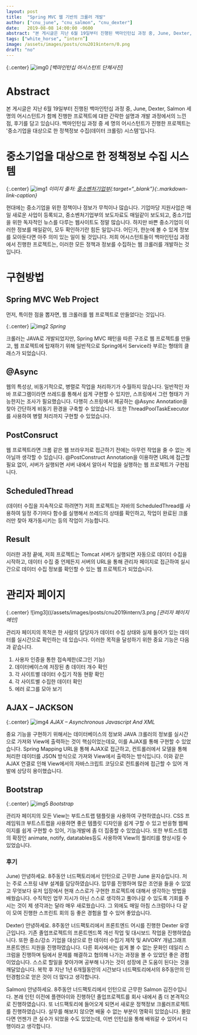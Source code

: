 ```yaml
---
layout: post
title:  "Spring MVC 웹 기반의 크롤러 개발"
author: ["cnu_june", "cnu_salmon", "cnu_dexter"]
date:   2019-08-08 14:00:00 -0600
abstract: "본 게시글은 지난 6월 19일부터 진행된 백마인턴십 과정 중, June, Dexter, Salmon 세 명의 어시스턴트가 함께 진행한 프로젝트에 대한 간략한 설명과 개발 과정에서의 느낀 점, 후기를 담고 있습니다."
tags: ["white_horse", “intern”]
image: /assets/images/posts/cnu2019intern/0.png
draft: "no"   
---
```


{:.center}
![img0](/assets/images/posts/cnu2019intern/0.png)
*[백마인턴십 어시스턴트 단체사진]*

# Abstract

본 게시글은 지난 6월 19일부터 진행된 백마인턴십 과정 중, June, Dexter, Salmon 세 명의 어시스턴트가 함께 진행한 프로젝트에 대한 간략한 설명과 개발 과정에서의 느낀 점, 후기를 담고 있습니다. 백마인턴십 과정 중 세 명의 어시스턴트가 진행한 프로젝트는 '중소기업을 대상으로 한 정책정보 수집(데이터 크롤링) 시스템'입니다.


# 중소기업을 대상으로 한 정책정보 수집 시스템

{:.center}
![img1](/assets/images/posts/cnu2019intern/1.png)
*이미지 출처: [중소벤처기업부](https://www.mss.go.kr/){:target=“_blank”}{:.markdown-link-caption}*

현대에는 중소기업을 위한 정책이나 정보가 무척이나 많습니다. 기업마당 지원사업은 매일 새로운 사업이 등록되고, 중소벤처기업부의 보도자료도 매일같이 보도되고, 중소기업을 위한 독자적인 뉴스를 다루는 웹사이트도 정말 많습니다. 하지만 바쁜 중소기업이 이러한 정보를 매일같이, 모두 확인하기란 힘든 일입니다. 어딘가, 한눈에 볼 수 있게 정보를 모아둔다면 아주 의미 있는 일이 될 것입니다. 저희 어시스턴트들이 백마인턴십 과정에서 진행한 프로젝트는, 이러한 모든 정책과 정보를 수집하는 웹 크롤러를 개발하는 것입니다.

# 구현방법
## Spring MVC Web Project
먼저, 특이한 점을 뽑자면, 웹 크롤러를 웹 프로젝트로 만들었다는 것입니다.

{:.center}
![img2](/assets/images/posts/cnu2019intern/2.png)
*Spring*

크롤러는 JAVA로 개발되었지만, Spring MVC 패턴을 따른 구조로 웹 프로젝트를 만들고, 웹 프로젝트에 탑재하기 위해 일반적으로 Spring에서 Service라 부르는 형태의 클래스가 되었습니다.

## @Async

웹의 특성상, 비동기적으로, 병렬로 작업을 처리하기가 수월하지 않습니다. 일반적인 자바 프로그램이라면 쓰레드를 통해서 쉽게 구현할 수 있지만, 스프링에서 그런 형태가 가능한지는 조사가 필요했습니다. 다행히 스프링에서 제공하는 @Async Annotation을 찾아 간단하게 비동기 환경을 구축할 수 있었습니다. 또한 ThreadPoolTaskExecutor를 사용하여 병렬 처리까지 구현할 수 있었습니다.

## PostConsruct

웹 프로젝트라면 크롬 같은 웹 브라우저로 접근하기 전에는 아무런 작업을 줄 수 없는 게 아닐까 생각할 수 있습니다. @PostConstruct Annotation을 이용하면 URL에 접근할 필요 없이, 서버가 실행되면 서버 내에서 알아서 작업을 실행하는 웹 프로젝트가 구현됩니다.

## ScheduledThread

(데이터 수집을 지속적으로 하려면?)
저희 프로젝트는 자바의 ScheduledThread를 사용하여 일정 주기마다 함수를 실행해서 쓰레드의 상태를 확인하고, 작업이 완료된 크롤러만 찾아 재가동시키는 등의 작업이 가능합니다.

## Result

이러한 과정 끝에, 저희 프로젝트는 Tomcat 서버가 실행되면 자동으로 데이터 수집을 시작하고, 데이터 수집 중 언제든지 서버의 URL을 통해 관리자 페이지로 접근하여 실시간으로 데이터 수집 정보를 확인할 수 있는 웹 프로젝트가 되었습니다.

# 관리자 페이지

{:.center}
![img3]((/assets/images/posts/cnu2019intern/3.png
*[관리자 페이지 메인]*

관리자 페이지의 목적은 한 사람의 담당자가 데이터 수집 상태와 실제 들어가 있는 데이터를 실시간으로 확인하는 데 있습니다. 이러한 목적을 달성하기 위한 중요 기능은 다음과 같습니다.

1. 사용자 인증을 통한 접속제한(로그인 기능)
2. 데이터베이스에 저장된 총 데이터 개수 확인
3. 각 사이트별 데이터 수집기 작동 현황 확인
4. 각 사이트별 수집한 데이터 확인
5. 에러 로그를 모아 보기

## AJAX – JACKSON

{:.center}
![img4](/assets/images/posts/cnu2019intern/4.png)
*AJAX – Asynchronous Javascript And XML*

중요 기능을 구현하기 위해서는 데이터베이스의 정보와 JAVA 크롤러의 정보를 실시간으로 가져와 View에 출력하는 것이 핵심이었는데요, 이를 AJAX를 통해 구현할 수 있었습니다.
Spring Mapping URL을 통해 AJAX로 접근하고, 컨트롤러에서 모델을 통해 처리한 데이터를 JSON 방식으로 가져와 View에서 출력하는 방식입니다. 이와 같은 AJAX 연결로 인해 View에서의 자바스크립트 코딩으로 컨트롤러에 접근할 수 있어 개발에 상당히 용이했습니다.

## Bootstrap

{:.center}
![img5](/assets/images/posts/cnu2019intern/5.png)
*Bootstrap*

관리자 페이지의 모든 View는 부트스트랩 탬플릿을 사용하여 구현하였습니다. CSS 프레임워크 부트스트랩을 사용하면 좋은 템플릿 디자인을 쉽게 구할 수 있고 반응형 웹페이지를 쉽게 구현할 수 있어, 기능개발에 좀 더 집중할 수 있었습니다. 또한 부트스트랩의 확장인 animate, notify, datatables등도 사용하여 View의 퀄리티를 향상시킬 수 있었습니다.


### 후기
June)
안녕하세요. 8주동안 너드팩토리에서 인턴으로 근무한 June 윤지승입니다. 저는 주로 스프링 내부 설계를 담당하였습니다. 업무를 진행하며 많은 조언을 들을 수 있었고 무엇보다 유저 입장에서 현재 스스로가 구현한 프로젝트에 대해서 생각하는 방법을 배웠습니다. 수직적인 업무 지시가 아닌 스스로 생각하고 풀어나갈 수 있도록 기회를 주시는 것이 제 생각과는 달라 매우 새로웠습니다. 그 외에도 매일 아침 스크럼이나 다 같이 모여 진행한 스프린트 회의 등 좋은 경험을 할 수 있어 좋았습니다.

Dexter)
안녕하세요. 8주동안 너드팩토리에서 프론트엔드 어시를 진행한 Dexter 유영근입니다. 기존 졸업프로젝트의 프론트엔드쪽 개선 작업 및 대시보드 작업을 진행하였습니다. 또한 중소/강소 기업을 대상으로 한 데이터 수집기 제작 및 AIVORY 개념그래프 프론트엔드 지원을 진행하였습니다. 다른 회사에서는 쉽게 볼 수 없는 문화인 데일리 스크럼을 진행하며 팀에서 문제를 해결하고 협의해 나가는 과정을 볼 수 있었던 좋은 경험이었습니다. 스스로 할일을 찾아가며 공부해 나가는 것이 성장에 큰 도움이 된다는 것을 깨달았습니다. 복학 후 지난 1년 6개월동안의 시간보다 너드팩토리에서의 8주동안의 인턴경험으로 얻은 것이 더 많다고 생각합니다.

Salmon)
안녕하세요. 8주동안 너드팩토리에서 인턴으로 근무한 Salmon 김진수입니다. 본래 인턴 이전에 플랜아이와 진행하던 졸업프로젝트를 회사 내에서 좀 더 본격적으로 진행하였습니다. 또 너드팩토리에 들어오게 되면서 새로운 정책정보 크롤러프로젝트를 진행하였습니다. 실무를 해보지 않으면 배울 수 없는 부분이 명확히 있었습니다. 몰랐다면 언젠가 큰 실수가 되었을 수도 있었는데, 이번 인턴십을 통해 배워갈 수 있어서 다행이라고 생각합니다.